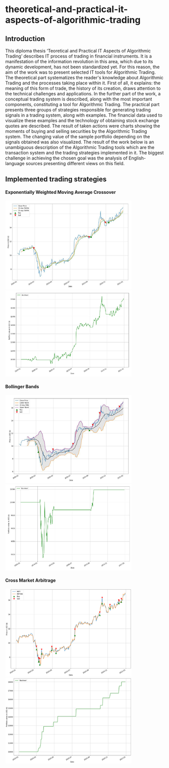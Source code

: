 # theoretical-and-practical-it-aspects-of-algorithmic-trading

## Introduction
This diploma thesis ‘Teoretical and Practical IT Aspects of Algorithmic Trading’ describes IT process of trading in financial instruments. It is a manifestation of the information revolution in this area, which due to its dynamic development, has not been standardized yet.
For this reason, the aim of the work was to present selected IT tools for Algorithmic Trading.
The theoretical part systematizes the reader's knowledge about Algorithmic Trading and the processes taking place within it.
First of all, it explains: the meaning of this form of trade, the history of its creation, draws attention to the technical challenges and applications. In the further part of the work, a conceptual trading system is described, along with the most important components, constituting a tool for Algorithmic Trading.
The practical part presents three groups of strategies responsible for generating trading signals in a trading system, along with examples. The financial data used to visualize these examples and the technology of obtaining stock exchange quotes are described. The result of taken actions were charts showing the moments of buying and selling securities by the Algorithmic Trading system. The changing value of the sample portfolio depending on the signals obtained was also visualized.
The result of the work below is an unambiguous description of the Algorithmic Trading tools which are the transaction system and the trading strategies implemented in it. The biggest challenge in achieving the chosen goal was the analysis of English-language sources presenting different views on this field.

## Implemented trading strategies
#### Exponentially Weighted Moving Average Crossover
<p float="left">
<img src="images/ewma_crossover.jpg" width="400"/>
<img src="images/ewma_crossover_backtest.jpg" width="400"/>
</p>

#### Bollinger Bands

<p float="left">
<img src="images/bollinger_bands.jpg" width="400"/>
<img src="images/bollinger_bands_backtest.jpg" width="400"/>
</p>

#### Cross Market Arbitrage

<p float="left">
<img src="images/cross_market_arbitrage.jpg" width="400"/>
<img src="images/cross_market_arbitrage_backtest.jpg" width="400"/>
</p>
